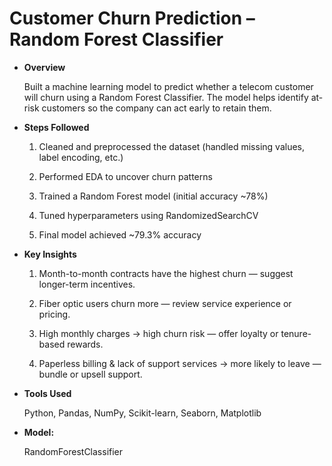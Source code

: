 # **Customer Churn Prediction – Random Forest Classifier**

* **Overview**
  
  Built a machine learning model to predict whether a telecom customer will churn using a Random Forest Classifier. The model helps identify at-risk customers so the company can act early to retain them.

* **Steps Followed**
  
  1. Cleaned and preprocessed the dataset (handled missing values, label encoding, etc.)

  2. Performed EDA to uncover churn patterns

  3. Trained a Random Forest model (initial accuracy ~78%)

  4. Tuned hyperparameters using RandomizedSearchCV

  5. Final model achieved ~79.3% accuracy

* **Key Insights**
  
  1. Month-to-month contracts have the highest churn — suggest longer-term incentives.

  2. Fiber optic users churn more — review service experience or pricing.

  3. High monthly charges → high churn risk — offer loyalty or tenure-based rewards.

  4. Paperless billing & lack of support services → more likely to leave — bundle or upsell support.

* **Tools Used**

   Python, Pandas, NumPy, Scikit-learn, Seaborn, Matplotlib

* **Model:**
  
    RandomForestClassifier
